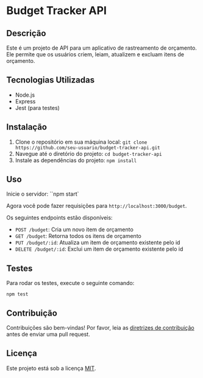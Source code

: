 # Budget Tracker API

## Descrição

Este é um projeto de API para um aplicativo de rastreamento de orçamento. Ele permite que os usuários criem, leiam, atualizem e excluam itens de orçamento.

## Tecnologias Utilizadas

- Node.js
- Express
- Jest (para testes)

## Instalação

1. Clone o repositório em sua máquina local:
``git clone https://github.com/seu-usuario/budget-tracker-api.git``
2. Navegue até o diretório do projeto:
``cd budget-tracker-api``
3. Instale as dependências do projeto:
``npm install``

## Uso

Inicie o servidor:
``npm start`

Agora você pode fazer requisições para `http://localhost:3000/budget`.

Os seguintes endpoints estão disponíveis:

- `POST /budget`: Cria um novo item de orçamento
- `GET /budget`: Retorna todos os itens de orçamento
- `PUT /budget/:id`: Atualiza um item de orçamento existente pelo id
- `DELETE /budget/:id`: Exclui um item de orçamento existente pelo id

## Testes

Para rodar os testes, execute o seguinte comando:

``npm test``


## Contribuição

Contribuições são bem-vindas! Por favor, leia as [diretrizes de contribuição](CONTRIBUTING.md) antes de enviar uma pull request.

## Licença

Este projeto está sob a licença [MIT](LICENSE.md).

